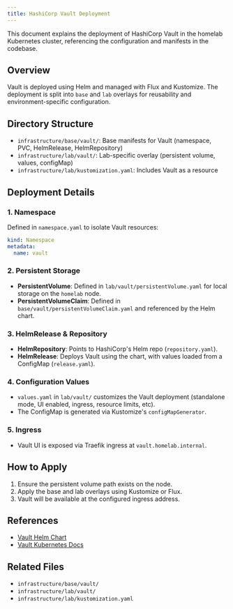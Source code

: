 ```yaml
---
title: HashiCorp Vault Deployment
---
```


This document explains the deployment of HashiCorp Vault in the homelab Kubernetes cluster, referencing the configuration and manifests in the codebase.

## Overview

Vault is deployed using Helm and managed with Flux and Kustomize. The deployment is split into `base` and `lab` overlays for reusability and environment-specific configuration.

## Directory Structure

- `infrastructure/base/vault/`: Base manifests for Vault (namespace, PVC, HelmRelease, HelmRepository)
- `infrastructure/lab/vault/`: Lab-specific overlay (persistent volume, values, configMap)
- `infrastructure/lab/kustomization.yaml`: Includes Vault as a resource

## Deployment Details

### 1. Namespace

Defined in `namespace.yaml` to isolate Vault resources:

```yaml
kind: Namespace
metadata:
  name: vault
```

### 2. Persistent Storage

- **PersistentVolume**: Defined in `lab/vault/persistentVolume.yaml` for local storage on the `homelab` node.
- **PersistentVolumeClaim**: Defined in `base/vault/persistentVolumeClaim.yaml` and referenced by the Helm chart.

### 3. HelmRelease & Repository

- **HelmRepository**: Points to HashiCorp's Helm repo (`repository.yaml`).
- **HelmRelease**: Deploys Vault using the chart, with values loaded from a ConfigMap (`release.yaml`).

### 4. Configuration Values

- `values.yaml` in `lab/vault/` customizes the Vault deployment (standalone mode, UI enabled, ingress, resource limits, etc).
- The ConfigMap is generated via Kustomize's `configMapGenerator`.

### 5. Ingress

- Vault UI is exposed via Traefik ingress at `vault.homelab.internal`.

## How to Apply

1. Ensure the persistent volume path exists on the node.
2. Apply the base and lab overlays using Kustomize or Flux.
3. Vault will be available at the configured ingress address.

## References

- [Vault Helm Chart](https://github.com/hashicorp/vault-helm)
- [Vault Kubernetes Docs](https://developer.hashicorp.com/vault/docs/platform/k8s)

## Related Files

- `infrastructure/base/vault/`
- `infrastructure/lab/vault/`
- `infrastructure/lab/kustomization.yaml`
